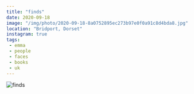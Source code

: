 ```yaml
---
title: "finds"
date: 2020-09-18
image: "/img/photo/2020-09-18-8a0752895ec273b97e0f0a91c8d4bda8.jpg"
location: "Bridport, Dorset"
instagram: true
tags:
 - emma
 - people
 - faces
 - books
 - uk
---
```


![finds](/img/photo/2020-09-18-8a0752895ec273b97e0f0a91c8d4bda8.jpg)
